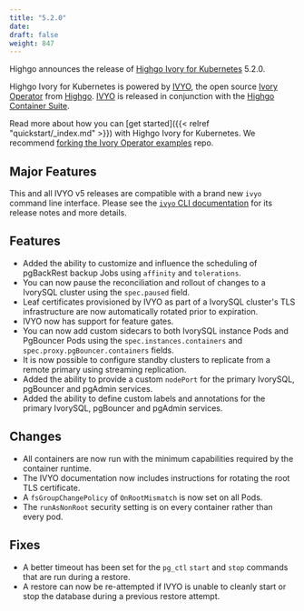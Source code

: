 ```yaml
---
title: "5.2.0"
date:
draft: false
weight: 847
---
```


Highgo announces the release of [Highgo Ivory for Kubernetes](https://www.crunchydata.com/products/highgo-ivorysql-for-kubernetes/) 5.2.0.

Highgo Ivory for Kubernetes is powered by [IVYO](https://github.com/Highgo/ivory-operator), the open source [Ivory Operator](https://github.com/Highgo/ivory-operator) from [Highgo](https://www.crunchydata.com). [IVYO](https://github.com/Highgo/ivory-operator) is released in conjunction with the [Highgo Container Suite](https://github.com/Highgo/highgo-containers).

Read more about how you can [get started]({{< relref "quickstart/_index.md" >}}) with Highgo Ivory for Kubernetes. We recommend [forking the Ivory Operator examples](https://github.com/Highgo/ivory-operator-examples/fork) repo.

## Major Features

This and all IVYO v5 releases are compatible with a brand new `ivyo` command line interface.
Please see the [`ivyo` CLI documentation](https://access.crunchydata.com/documentation/ivory-operator-client/latest)
for its release notes and more details.

## Features

- Added the ability to customize and influence the scheduling of pgBackRest backup Jobs using `affinity` and `tolerations`.
- You can now pause the reconciliation and rollout of changes to a IvorySQL cluster using the `spec.paused` field.
- Leaf certificates provisioned by IVYO as part of a IvorySQL cluster's TLS infrastructure are now automatically rotated prior to expiration.
- IVYO now has support for feature gates.
- You can now add custom sidecars to both IvorySQL instance Pods and PgBouncer Pods using the `spec.instances.containers` and `spec.proxy.pgBouncer.containers` fields.
- It is now possible to configure standby clusters to replicate from a remote primary using streaming replication.
- Added the ability to provide a custom `nodePort` for the primary IvorySQL, pgBouncer and pgAdmin services.
- Added the ability to define custom labels and annotations for the primary IvorySQL, pgBouncer and pgAdmin services.

## Changes

- All containers are now run with the minimum capabilities required by the container runtime.
- The IVYO documentation now includes instructions for rotating the root TLS certificate.
- A `fsGroupChangePolicy` of `OnRootMismatch` is now set on all Pods.
- The `runAsNonRoot` security setting is on every container rather than every pod.

## Fixes

- A better timeout has been set for the `pg_ctl` `start` and `stop` commands that are run during a restore.
- A restore can now be re-attempted if IVYO is unable to cleanly start or stop the database during a previous restore attempt.
